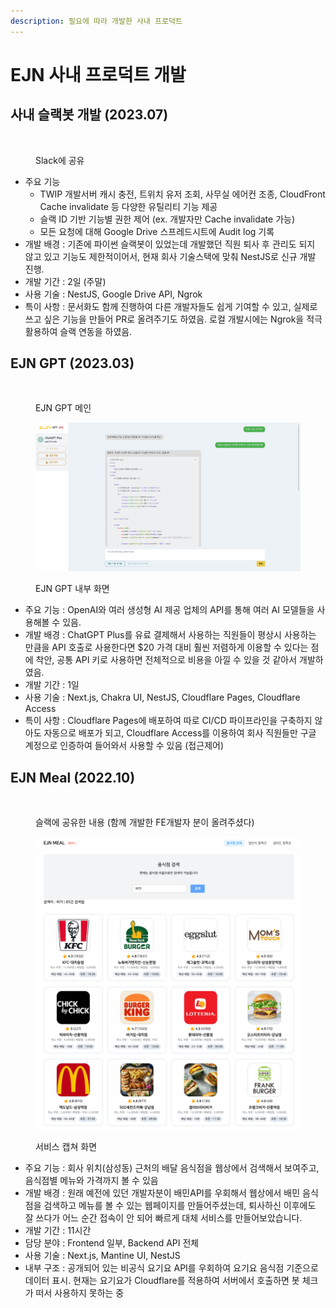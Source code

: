 ```yaml
---
description: 필요에 따라 개발한 사내 프로덕트
---
```


# EJN 사내 프로덕트 개발

## 사내 슬랙봇 개발 (2023.07)

<figure><img src="../../.gitbook/assets/스크린샷 2023-10-29 21.35.45.png" alt=""><figcaption><p>Slack에 공유</p></figcaption></figure>

* 주요 기능
  * TWIP 개발서버 캐시 충전, 트위치 유저 조회, 사무실 에어컨 조종, CloudFront Cache invalidate 등 다양한 유틸리티 기능 제공
  * 슬랙 ID 기반 기능별 권한 제어 (ex. 개발자만 Cache invalidate 가능)
  * 모든 요청에 대해 Google Drive 스프레드시트에 Audit log 기록
* 개발 배경 : 기존에 파이썬 슬랙봇이 있었는데 개발했던 직원 퇴사 후 관리도 되지 않고 있고 기능도 제한적이어서, 현재 회사 기술스택에 맞춰 NestJS로 신규 개발 진행.
* 개발 기간 : 2일 (주말)
* 사용 기술 : NestJS, Google Drive API, Ngrok
* 특이 사항 : 문서화도 함께 진행하여 다른 개발자들도 쉽게 기여할 수 있고, 실제로 쓰고 싶은 기능을 만들어 PR로 올려주기도 하였음. 로컬 개발시에는 Ngrok을 적극 활용하여 슬랙 연동을 하였음.



## EJN GPT (2023.03)

<figure><img src="../../.gitbook/assets/스크린샷 2023-10-29 21.42.33.png" alt=""><figcaption><p>EJN GPT 메인</p></figcaption></figure>

<figure><img src="../../.gitbook/assets/스크린샷 2023-03-26 12.24.14.png" alt=""><figcaption><p>EJN GPT 내부 화면</p></figcaption></figure>

* 주요 기능 : OpenAI와 여러 생성형 AI 제공 업체의 API를 통해 여러 AI 모델들을 사용해볼 수 있음.
* 개발 배경 : ChatGPT Plus를 유료 결제해서 사용하는 직원들이 평상시 사용하는 만큼을 API 호출로 사용한다면 $20 가격 대비 훨씬 저렴하게 이용할 수 있다는 점에 착안, 공통 API 키로 사용하면 전체적으로 비용을 아낄 수 있을 것 같아서 개발하였음.
* 개발 기간 : 1일
* 사용 기술 : Next.js, Chakra UI, NestJS, Cloudflare Pages, Cloudflare Access
* 특이 사항 : Cloudflare Pages에 배포하여 따로 CI/CD 파이프라인을 구축하지 않아도 자동으로 배포가 되고, Cloudflare Access를 이용하여 회사 직원들만 구글 계정으로 인증하여 들어와서 사용할 수 있음 (접근제어)



## EJN Meal (2022.10)

<figure><img src="../../.gitbook/assets/스크린샷 2023-10-29 21.51.09.png" alt=""><figcaption><p>슬랙에 공유한 내용 (함께 개발한 FE개발자 분이 올려주셨다)</p></figcaption></figure>

<figure><img src="../../.gitbook/assets/image (11).png" alt=""><figcaption><p>서비스 캡쳐 화면</p></figcaption></figure>

* 주요 기능 : 회사 위치(삼성동) 근처의 배달 음식점을 웹상에서 검색해서 보여주고, 음식점별 메뉴와 가격까지 볼 수 있음
* 개발 배경 : 원래 예전에 있던 개발자분이 배민API를 우회해서 웹상에서 배민 음식점을 검색하고 메뉴를 볼 수 있는 웹페이지를 만들어주셨는데, 퇴사하신 이후에도 잘 쓰다가 어느 순간 접속이 안 되어 빠르게 대체 서비스를 만들어보았습니다.
* 개발 기간 : 11시간
* 담당 분야 : Frontend 일부, Backend API 전체
* 사용 기술 : Next.js, Mantine UI, NestJS
* 내부 구조 : 공개되어 있는 비공식 요기요 API를 우회하여 요기요 음식점 기준으로 데이터 표시. 현재는 요기요가 Cloudflare를 적용하여 서버에서 호출하면 봇 체크가 떠서 사용하지 못하는 중

